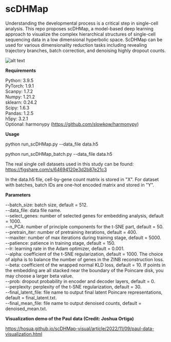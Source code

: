 # scDHMap

Understanding the developmental process is a critical step in single-cell analysis. This repo proposes scDHMap, a model-based deep learning approach to visualize the complex hierarchical structures of single-cell sequencing data in a low dimensional hyperbolic space. ScDHMap can be used for various dimensionality reduction tasks including revealing trajectory branches, batch correction, and denoising highly dropout counts.

![alt text](https://github.com/ttgump/scDHMap/blob/main/network.png?raw=True)

**Requirements**

Python: 3.9.5<br/>
PyTorch: 1.9.1<br/>
Scanpy: 1.7.2<br/>
Numpy: 1.21.2<br/>
sklearn: 0.24.2<br/>
Scipy: 1.6.3<br/>
Pandas: 1.2.5<br/>
h5py: 3.2.1<br/>
Optional: harmonypy (https://github.com/slowkow/harmonypy)

**Usage**

python run_scDHMap.py --data_file data.h5

python run_scDHMap_batch.py --data_file data.h5

The real single cell datasets used in this study can be found: https://figshare.com/s/64694120e3d2b87e21c3

In the data.h5 file, cell-by-gene count matrix is stored in "X". For dataset with batches, batch IDs are one-hot encoded matrix and stored in "Y".

**Parameters**

--batch_size: batch size, default = 512.<br/>
--data_file: data file name.<br/>
--select_genes: number of selected genes for embedding analysis, default = 1000.<br/>
--n_PCA: number of principle components for the t-SNE part, default = 50.<br/>
--pretrain_iter: number of pretraining iterations, default = 400.<br/>
--maxiter: number of max iterations during training stage, default = 5000.<br/>
--patience: patience in training stage, default = 150.<br/>
--lr: learning rate in the Adam optimizer, default = 0.001.<br/>
--alpha: coefficient of the t-SNE regularization, default = 1000. The choice of alpha is to balance the number of genes in the ZINB reconstruction loss.<br/>
--beta: coefficient of the wrapped normal KLD loss, default = 10. If points in the embedding are all stacked near the boundary of the Poincare disk, you may choose a larger beta value.<br/>
--prob: dropout probability in encoder and decoder layers, default = 0.<br/>
--perplexity: perplexity of the t-SNE regularization, default = 30.<br/>
--final_latent_file: file name to output final latent Poincare representations, default = final_latent.txt.<br/>
--final_mean_file: file name to output denoised counts, default = denoised_mean.txt.<br/>

**Visualization demo of the Paul data (Credit: Joshua Ortiga)**

https://hosua.github.io/scDHMap-visual/article/2022/11/09/paul-data-visualization.html
